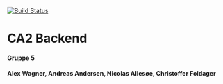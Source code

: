 [![Build Status](https://travis-ci.org/Foldager94/CA2.svg?branch=main)](https://travis-ci.org/Foldager94/CA2)

# CA2 Backend
#### Gruppe 5
#### Alex Wagner, Andreas Andersen, Nicolas Allesøe, Christoffer Foldager
